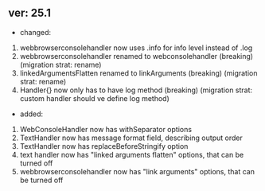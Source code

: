 ## ver: 25.1

- changed:

1. webbrowserconsolehandler now uses .info for info level instead of .log
2. webbrowserconsolehandler renamed to webconsolehandler (breaking) (migration strat: rename)
3. linkedArgumentsFlatten renamed to linkArguments (breaking) (migration strat: rename)
4. Handler{} now only has to have log method (breaking) (migration strat: custom handler should ve define log method)

- added:

1. WebConsoleHandler now has withSeparator options
2. TextHandler now has message format field, describing output order
3. TextHandler now has replaceBeforeStringify option
4. text handler now has "linked arguments flatten" options, that can be turned off
5. webbrowserconsolehandler now has "link arguments" options, that can be turned off
